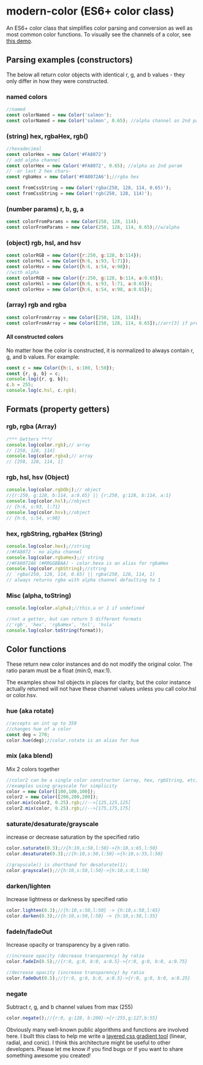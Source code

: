 # modern-color (ES6+ color class) 

An ES6+ color class that simplifies color parsing and conversion as well as most common color functions. To visually see the channels of a color, see [this demo](http://preview.thewebkid.com/modules/v-cpicker).
 

  
## Parsing examples (constructors)
The below all return color objects with identical r, g, and b values - they only differ in how they were constructed.
### named colors
```javascript
//named
const colorNamed = new Color('salmon');
const colorNamed = new Color('salmon', 0.65); //alpha channel as 2nd param
```

### (string) hex, rgbaHex, rgb() 
```javascript
//hexadecimal
const colorHex = new Color('#FA8072')
// add alpha channel
const colorHex = new Color('#FA8072', 0.65); //alpha as 2nd param
// -or last 2 hex chars-
const rgbaHex = new Color('#FA8072A6');//rgba hex

const fromCssString = new Color('rgba(250, 128, 114, 0.65)');
const fromCssString = new Color('rgb(250, 128, 114)');
```

### (number params) r, b, g, a 
```javascript
const colorFromParams = new Color(250, 128, 114);
const colorFromParams = new Color(250, 128, 114, 0.65);//w/alpha
```

### (object) rgb, hsl, and hsv  
```javascript
const colorRGB = new Color({r:250, g:128, b:114});
const colorHsl = new Color({h:6, s:93, l:71});
const colorHsv = new Color({h:6, s:54, v:98});
//with alpha
const colorRGB = new Color({r:250, g:128, b:114, a:0.65});
const colorHsl = new Color({h:6, s:93, l:71, a:0.65});
const colorHsv = new Color({h:6, s:54, v:98, a:0.65});
```

### (array) rgb and rgba
```javascript
const colorFromArray = new Color([250, 128, 114]);
const colorFromArray = new Color([250, 128, 114, 0.65]);//arr[3] if present is alpha 
```


#### All constructed colors
No matter how the color is constructed, it is normalized to always contain r, g, and b values. For example:

```javascript 
const c = new Color({h:1, s:100, l:50});
const {r, g, b} = c;
console.log({r, g, b});
c.b = 255;
console.log(c.hsl, c.rgb);
 ```


## Formats (property getters)

### rgb, rgba (Array)
```javascript
/*** Getters ***/
console.log(color.rgb);// array
// [250, 128, 114]
console.log(color.rgba);// array
// [250, 128, 114, 1]
```
### rgb, hsl, hsv (Object)
```javascript
console.log(color.rgbObj);// object
//{r:250, g:128, b:114, a:0.65} || {r:250, g:128, b:114, a:1}
console.log(color.hsl);//object
// {h:6, s:93, l:71}
console.log(color.hsv);//object
// {h:6, s:54, v:98}
```
### hex, rgbString, rgbaHex (String)
```javascript
console.log(color.hex);//string
//#FA8072 - no alpha channel
console.log(color.rgbaHex);// string
//#FA8072A6 (#RRGGBBAA) - color.hexa is an alias for rgbaHex
console.log(color.rgbString);//string
// `rgba(250, 128, 114, 0.65) || rgba(250, 128, 114, 1)
// always returns rgba with alpha channel defaulting to 1
```

### Misc (alpha, toString)
```javascript
console.log(color.alpha);//this.a or 1 if undefined

//not a getter, but can return 5 different formats
//'rgb', 'hex', 'rgbaHex', 'hsl', 'hsla' 
console.log(color.toString(format));

```

## Color functions
These return new color instances and do not modify the original color. The ratio param must be a float (min:0, max:1). 

The examples show hsl objects in places for clarity, but the color instance actually returned will not have these channel values unless you call color.hsl or color.hsv.

### hue (aka rotate)
```javascript
//accepts an int up to 359
//changes hue of a color
const deg = 270;
color.hue(deg);//color.rotate is an alias for hue
```

### mix (aka blend)
Mix 2 colors together
```javascript
//color2 can be a single color constructor (array, hex, rgbString, etc)
//examples using grayscale for simplicity  
color = new Color([100,100,100]);
color2 = new Color([200,200,200]);
color.mix(color2, 0.25).rgb;//-->[125,125,125]
color2.mix(color, 0.25).rgb;//-->[175,175,175]
```
### saturate/desaturate/grayscale
increase or decrease saturation by the specified ratio
```javascript
color.saturate(0.3);//{h:10,s:50,l:50}->{h:10,s:65,l:50}
color.desaturate(0.3);//{h:10,s:50,l:50}->{h:10,s:35,l:50}

//grayscale() is shorthand for desaturate(1);
color.grayscale();//{h:10,s:50,l:50}->{h:10,s:0,l:50}
```

### darken/lighten
Increase lightness or darkness by specified ratio 
```javascript
color.lighten(0.3);//{h:10,s:50,l:50} -> {h:10,s:50,l:65}
color.darken(0.3);//{h:10,s:50,l:50} -> {h:10,s:50,l:35}
```
### fadeIn/fadeOut
Increase opacity or transparency by a given ratio. 
```javascript
//increase opacity (decrease transparency) by ratio
color.fadeIn(0.5);//{r:0, g:0, b:0, a:0.5}->{r:0, g:0, b:0, a:0.75}

//decrease opacity (increase transparency) by ratio
color.fadeOut(0.5);//{r:0, g:0, b:0, a:0.5}->{r:0, g:0, b:0, a:0.25}
```
### negate
Subtract r, g, and b channel values from max (255) 
```javascript
color.negate();//{r:0, g:128, b:200}->{r:255,g:127,b:55}
```

Obviously many well-known public algorithms and functions are involved here. I built this class to help me write a [layered css gradient tool](http://preview.thewebkid.com/gradients) (linear, radial, and conic). I think this architecture might be useful to other developers. Please let me know if you find bugs or if you want to share something awesome you created!
